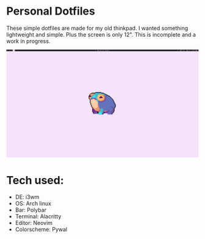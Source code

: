 # Personal Dotfiles

These simple dotfiles are made for my old thinkpad. I wanted something lightweight and simple. Plus the screen is only 12". This is incomplete and a work in progress. 

![Image](/.config/wallpaper/example.png)

# Tech used:
- DE: i3wm
- OS: Arch linux
- Bar: Polybar
- Terminal: Alacritty
- Editor: Neovim 
- Colorscheme: Pywal


